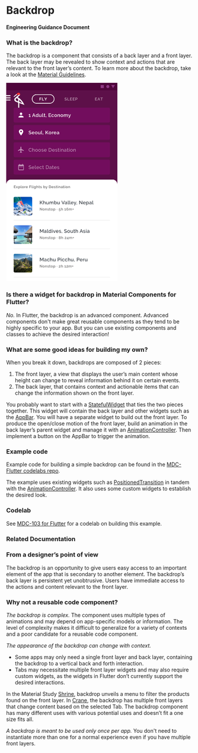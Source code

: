# Backdrop
#### Engineering Guidance Document

### What is the backdrop?
The backdrop is a component that consists of a back layer and a front layer. The back layer may be revealed to show context and actions that are relevant to the front layer’s content. To learn more about the backdrop, take a look at the [Material Guidelines](https://material.io/design/components/backdrop.html#).

<img src="resources/crane-backdrop.png" alt="Backdrop in Crane Material Study" width="300">

### Is there a widget for backdrop in Material Components for Flutter?
_No._ In Flutter, the backdrop is an advanced component. Advanced components don't make great reusable components as they tend to be highly specific to your app. But you can use existing components and classes to achieve the desired interaction!

### What are some good ideas for building my own?
When you break it down, backdrops are composed of 2 pieces:
1. The front layer, a view that displays the user’s main content whose height can change to reveal information behind it on certain events.
1. The back layer, that contains context and actionable items that can change the information shown on the front layer.

You probably want to start with a [StatefulWidget](https://material.io/design/components/backdrop.html#) that ties the two pieces together. This widget will contain the back layer and other widgets such as the [AppBar](https://flutter.io/catalog/samples/basic-app-bar). You will have a separate widget to build out the front layer. To produce the open/close motion of the front layer, build an animation in the back layer’s parent widget and manage it with an [AnimationController](https://docs.flutter.io/flutter/animation/AnimationController-class.html). Then implement a button on the AppBar to trigger the animation.

### Example code
Example code for building a simple backdrop can be found in the [MDC-Flutter codelabs repo](https://github.com/material-components/material-components-flutter-codelabs/blob/104-complete/mdc_100_series/lib/backdrop.dart).

The example uses existing widgets such as [PositionedTransition](https://docs.flutter.io/flutter/widgets/PositionedTransition-class.html) in tandem with the [AnimationController](https://docs.flutter.io/flutter/animation/AnimationController-class.html). It also uses some custom widgets to establish the desired look.

### Codelab
See [MDC-103 for Flutter](http://codelabs.developers.google.com/codelabs/mdc-103-flutter) for a codelab on building this example.

### Related Documentation

### From a designer’s point of view
The backdrop is an opportunity to give users easy access to an important element of the app that is secondary to another element. The backdrop’s back layer is persistent yet unobtrusive. Users have immediate access to the actions and content relevant to the front layer.

### Why not a reusable code component?
_The backdrop is complex._ The component uses multiple types of animations and may depend on app-specific models or information. The level of complexity makes it difficult to generalize for a variety of contexts and a poor candidate for a reusable code component.

_The appearance of the backdrop can change with context._
* Some apps may only need a single front layer and back layer, containing the backdrop to a vertical back and forth interaction.
* Tabs may necessitate multiple front layer widgets and may also require custom widgets, as the widgets in Flutter don’t currently support the desired interactions.

In the Material Study [Shrine](https://material.io/design/material-studies/shrine.html#product-architecture), backdrop unveils a menu to filter the products found on the front layer.  In [Crane](https://material.io/design/material-studies/crane.html), the backdrop has multiple front layers that change content based on the selected Tab. The backdrop component has many different uses with various potential uses and doesn’t fit a one size fits all.

_A backdrop is meant to be used only once per app._ You don't need to instantiate more than one for a normal experience even if you have multiple front layers.
